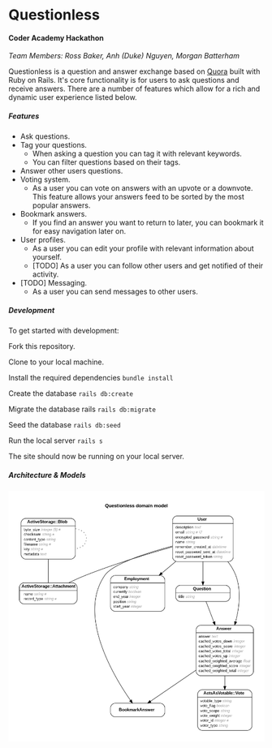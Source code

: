 # Questionless

#### Coder Academy Hackathon

*Team Members: Ross Baker, Anh (Duke) Nguyen, Morgan Batterham*

Questionless is a question and answer exchange based on [Quora](https://www.quora.com/) built with Ruby on Rails. It's core functionality is for users to ask questions and receive answers. There are a number of features which allow for a rich and dynamic user experience listed below.

##### Features

- Ask questions.
- Tag your questions.
  - When asking a question you can tag it with relevant keywords.
  - You can filter questions based on their tags.
- Answer other users questions.
- Voting system.
  - As a user you can vote on answers with an upvote or a downvote. This feature allows your answers feed to be sorted by the most popular answers.
- Bookmark answers.
  - If you find an answer you want to return to later, you can bookmark it for easy navigation later on.
- User profiles.
  - As a user you can edit your profile with relevant information about yourself.
  - [TODO] As a user you can follow other users and get notified of their activity.
- [TODO] Messaging.
  - As a user you can send messages to other users.

##### Development

To get started with development:

Fork this repository.

Clone to your local machine.

Install the required dependencies `bundle install` 

Create the database `rails db:create`

Migrate the database rails `rails db:migrate`

Seed the database `rails db:seed`

Run the local server `rails s`

The site should now be running on your local server.

##### Architecture & Models

![ERD Diagram](erd.png)



 

